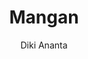 ---
title: Mangan
github: https://github.com/dikiaap/mangan
demo: https://mangan.dikiaap.id
author: Diki Ananta
ssg:
  - Jekyll
cms:
  - No Cms
---